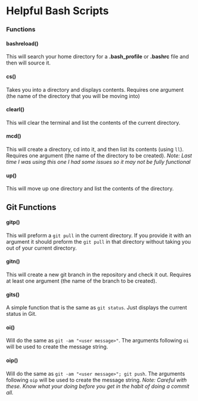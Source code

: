 # Helpful Bash Scripts

### Functions

#### bashreload()
  This will search your home directory for a **.bash_profile** or **.bashrc** file and then will source it.
  
#### cs()
  Takes you into a directory and displays contents. Requires one argument (the name of the directory that you will be moving into)
  
#### clearl()
  This will clear the terminal and list the contents of the current directory.
  
#### mcd()
  This will create a directory, cd into it, and then list its contents (using `ll`). Requires one argument (the name of the directory to be created). 
  *Note: Last time I was using this one I had some issues so it may not be fully functional*
  
#### up()
  This will move up one directory and list the contents of the directory.
  


## Git Functions

#### gitp()
  This will preform a `git pull` in the current directory. If you provide it with an argument it should preform the `git pull` in that directory without taking you out of your current directory.
  
#### gitn()
  This will create a new git branch in the repository and check it out. Requires at least one argument (the name of the branch to be created).

#### gits()
  A simple function that is the same as `git status`. Just displays the current status in Git.
 
#### oi()
  Will do the same as `git -am "<user message>"`. The arguments following `oi` will be used to create the message string.

#### oip()
  Will do the same as `git -am "<user message>"; git push`. The arguments following `oip` will be used to create the message string. 
  *Note: Careful with these. Know what your doing before you get in the habit of doing a commit all.*
  


